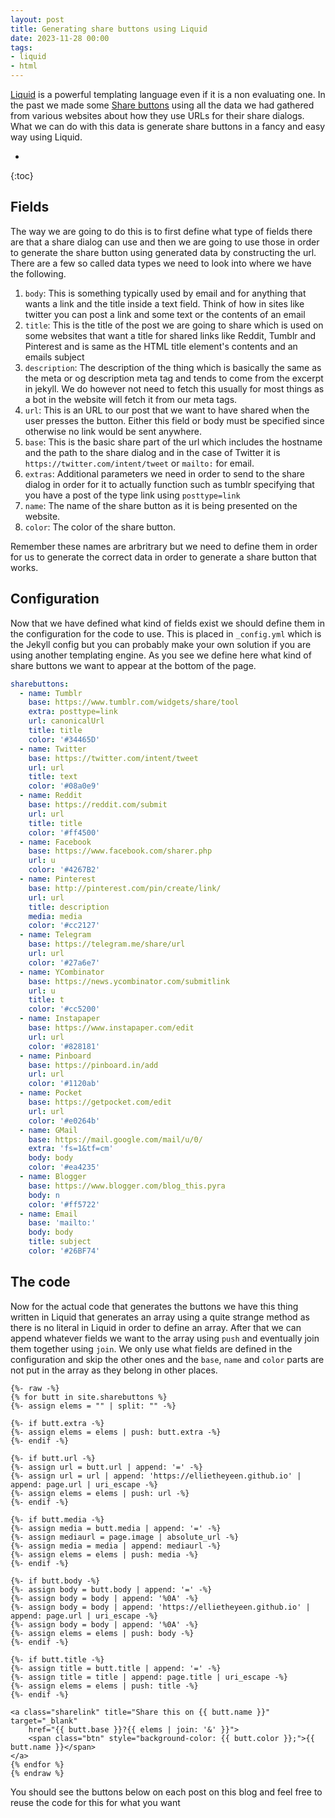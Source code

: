 ```yaml
---
layout: post
title: Generating share buttons using Liquid
date: 2023-11-28 00:00
tags:
- liquid
- html
---
```

[Liquid](https://github.com/Shopify/liquid) is a powerful templating language even if it is a non evaluating one. In the past we made some [Share buttons](https://ellietheyeen.github.io/2023/11/23/share-dialogs-buttons.html) using all the data we had gathered from various websites about how they use URLs for their share dialogs. What we can do with this data is generate share buttons in a fancy and easy way using Liquid.

* 
{:toc}

## Fields

The way we are going to do this is to first define what type of fields there are that a share dialog can use and then we are going to use those in order to generate the share button using generated data by constructing the url. There are a few so called data types we need to look into where we have the following.

1. `body`: This is something typically used by email and for anything that wants a link and the title inside a text field. Think of how in sites like twitter you can post a link and some text or the contents of an email
2. `title`: This is the title of the post we are going to share which is used on some websites that want a title for shared links like Reddit, Tumblr and Pinterest and is same as the HTML title element's contents and an emails subject
3. `description`: The description of the thing which is basically the same as the meta or og description meta tag and tends to come from the excerpt in jekyll. We do however not need to fetch this usually for most things as a bot in the website will fetch it from our meta tags.
4. `url`: This is an URL to our post that we want to have shared when the user presses the button. Either this field or body must be specified since otherwise no link would be sent anywhere.
5. `base`: This is the basic share part of the url which includes the hostname and the path to the share dialog and in the case of Twitter it is `https://twitter.com/intent/tweet` or `mailto:` for email.
6. `extras`: Additional parameters we need in order to send to the share dialog in order for it to actually function such as tumblr specifying that you have a post of the type link using `posttype=link`
7. `name`: The name of the share button as it is being presented on the website.
8. `color`: The color of the share button.

Remember these names are arbritrary but we need to define them in order for us to generate the correct data in order to generate a share button that works.

## Configuration
Now that we have defined what kind of fields exist we should define them in the configuration for the code to use. This is placed in `_config.yml` which is the Jekyll config but you can probably make your own solution if you are using another templating engine. As you see we define here what kind of share buttons we want to appear at the bottom of the page.
```yml
sharebuttons:
  - name: Tumblr
    base: https://www.tumblr.com/widgets/share/tool
    extra: posttype=link
    url: canonicalUrl
    title: title
    color: '#34465D'
  - name: Twitter
    base: https://twitter.com/intent/tweet
    url: url
    title: text
    color: '#08a0e9'
  - name: Reddit
    base: https://reddit.com/submit
    url: url
    title: title
    color: '#ff4500'
  - name: Facebook
    base: https://www.facebook.com/sharer.php
    url: u
    color: '#4267B2'
  - name: Pinterest
    base: http://pinterest.com/pin/create/link/
    url: url
    title: description
    media: media
    color: '#cc2127'
  - name: Telegram
    base: https://telegram.me/share/url
    url: url
    color: '#27a6e7'
  - name: YCombinator
    base: https://news.ycombinator.com/submitlink
    url: u
    title: t
    color: '#cc5200'
  - name: Instapaper
    base: https://www.instapaper.com/edit
    url: url
    color: '#828181'
  - name: Pinboard
    base: https://pinboard.in/add
    url: url
    color: '#1120ab'
  - name: Pocket
    base: https://getpocket.com/edit
    url: url
    color: '#e0264b'
  - name: GMail
    base: https://mail.google.com/mail/u/0/
    extra: 'fs=1&tf=cm'
    body: body
    color: '#ea4235'
  - name: Blogger
    base: https://www.blogger.com/blog_this.pyra
    body: n
    color: '#ff5722'
  - name: Email
    base: 'mailto:'
    body: body
    title: subject
    color: '#26BF74'
```

## The code
Now for the actual code that generates the buttons we have this thing written in Liquid that generates an array using a quite strange method as there is no literal in Liquid in order to define an array. After that we can append whatever fields we want to the array using `push` and eventually join them together using `join`. We only use what fields are defined in the configuration and skip the other ones and the `base`, `name` and `color` parts are not put in the array as they belong in other places.
```liquid
{%- raw -%}
{% for butt in site.sharebuttons %}
{%- assign elems = "" | split: "" -%}

{%- if butt.extra -%}
{%- assign elems = elems | push: butt.extra -%}
{%- endif -%}

{%- if butt.url -%}
{%- assign url = butt.url | append: '=' -%}
{%- assign url = url | append: 'https://ellietheyeen.github.io' | append: page.url | uri_escape -%}
{%- assign elems = elems | push: url -%}
{%- endif -%}

{%- if butt.media -%}
{%- assign media = butt.media | append: '=' -%}
{%- assign mediaurl = page.image | absolute_url -%}
{%- assign media = media | append: mediaurl -%}
{%- assign elems = elems | push: media -%}
{%- endif -%}

{%- if butt.body -%}
{%- assign body = butt.body | append: '=' -%}
{%- assign body = body | append: '%0A' -%}
{%- assign body = body | append: 'https://ellietheyeen.github.io' | append: page.url | uri_escape -%}
{%- assign body = body | append: '%0A' -%}
{%- assign elems = elems | push: body -%}
{%- endif -%}

{%- if butt.title -%}
{%- assign title = butt.title | append: '=' -%}
{%- assign title = title | append: page.title | uri_escape -%}
{%- assign elems = elems | push: title -%}
{%- endif -%}

<a class="sharelink" title="Share this on {{ butt.name }}" target="_blank"
    href="{{ butt.base }}?{{ elems | join: '&' }}">
    <span class="btn" style="background-color: {{ butt.color }};">{{ butt.name }}</span>
</a>
{% endfor %}
{% endraw %}
```
You should see the buttons below on each post on this blog and feel free to reuse the code for this for what you want
